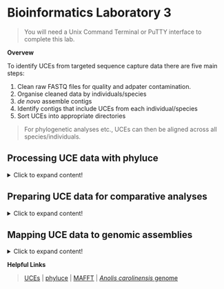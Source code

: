 # Bioinformatics Laboratory 3
>You will need a Unix Command Terminal or PuTTY interface to complete this lab. 

**Overvew**

To identify UCEs from targeted sequence capture data there are five main steps:

1. Clean raw FASTQ files for quality and adpater contamination.
2. Organise cleaned data by individuals/species
3. *de novo* assemble contigs 
4. Identify contigs that include UCEs from each individual/species
5. Sort UCEs into appropriate directories
>For phylogenetic analyses etc., UCEs can then be aligned across all species/individuals. 

## Processing UCE data with phyluce

<details>
  <summary>Click to expand content!</summary>

>As we already learned in [Unit 1](https://github.com/nhm-herpetology/museum-NGS-training/tree/main/Unit_01/Bioinformatics_Lab) and [Unit 2](https://github.com/nhm-herpetology/museum-NGS-training/tree/main/Unit_02/Bioinformatics_Lab), phyluce is a really helpful program for processing targeted sequence capture data. There are several tutorials avialable here [here](https://phyluce.readthedocs.io/en/latest/tutorials/index.html)


1. Navigate to the SRA tools ```bin``` directory from [Unit 1](https://github.com/nhm-herpetology/museum-NGS-training/tree/main/Unit_01/Bioinformatics_Lab). We will download some raw data from three more snake species from the Streicher & Wiens [2016](https://www.sciencedirect.com/science/article/abs/pii/S1055790316300495?via%3Dihub) dataset; *Xenodermus javanicus*, *Micrurus fulvius*, and *Loxocemus bicolor*.

```
./fasterq-dump SRR3284492	
```
>The *X. javanicus* download should take ~4-5 minutes with an output of:  
```
spots read      : 727,334
reads read      : 1,454,668
reads written   : 1,454,668	
```   

```
./fasterq-dump SRR3284197	
```
 >The *M. fulvius* download should take ~3-4 minutes with an output of: 
```
spots read      : 560,385
reads read      : 1,120,770
reads written   : 1,120,770
```
  
```
./fasterq-dump SRR3284196		
```
>The *L. bicolor* download should take ~2-3 minutes with an output of:
```
spots read      : 256,289
reads read      : 512,578
reads written   : 512,578		
```  
  
2. Now, we will move these new files to our phyluce directory from [Unit 1](https://github.com/nhm-herpetology/museum-NGS-training/tree/main/Unit_01/Bioinformatics_Lab):

```
mv SRR3284492_1.fastq /home/jefs/NGS_course/Unit_1/Data/raw-fastq
```  
```
mv SRR3284492_2.fastq /home/jefs/NGS_course/Unit_1/Data/raw-fastq
```   
```
mv SRR3284197_1.fastq /home/jefs/NGS_course/Unit_1/Data/raw-fastq
```  
```
mv SRR3284197_2.fastq /home/jefs/NGS_course/Unit_1/Data/raw-fastq
```    
```
mv SRR3284196_1.fastq /home/jefs/NGS_course/Unit_1/Data/raw-fastq
```  
```
mv SRR3284196_2.fastq /home/jefs/NGS_course/Unit_1/Data/raw-fastq
```     

3. Now navigate to the 'Data/raw-fastq' directory. Let's prepare the files for cleaning by renaming them and compressing them: 
```
mv SRR3284492_1.fastq SRR3284492_S1_L001_R1_001.fastq
```
```
mv SRR3284492_2.fastq SRR3284492_S1_L001_R2_001.fastq
``` 
```
gzip SRR3284492_S1_L001_R1_001.fastq
```  
```
gzip SRR3284492_S1_L001_R2_001.fastq
```
>These compression steps might take a few minutes...
```
mv SRR3284197_1.fastq SRR3284197_S1_L001_R1_001.fastq
```  
```
mv SRR3284197_2.fastq SRR3284197_S1_L001_R2_001.fastq
``` 
```
gzip SRR3284197_S1_L001_R1_001.fastq
```  
```
gzip SRR3284197_S1_L001_R2_001.fastq
```
>These compression steps might take a few minutes...  
```
mv SRR3284196_1.fastq SRR3284196_S1_L001_R1_001.fastq
```  
```
mv SRR3284196_2.fastq SRR3284196_S1_L001_R2_001.fastq
``` 
```
gzip SRR3284196_S1_L001_R1_001.fastq
```  
```
gzip SRR3284196_S1_L001_R2_001.fastq
``` 
>Now navigate back up to the ```Data``` directory. 
  
4. Before we run illumiprocessor, let's remove the ```clean-fastq``` directory and the ```illumiprocessor.conf``` + ```illumiprocessor.log``` files from [Unit 1](https://github.com/nhm-herpetology/museum-NGS-training/tree/main/Unit_01/Bioinformatics_Lab):
  
```
rm -r clean-fastq
```
```
rm illumiprocessor.conf
``` 
```
rm illumiprocessor.log
```    
  
5. Now we will run Illumiprocessor, but an updated configuration file is needed. The configuration file should look like this:

```
[adapters]
i7:AGATCGGAAGAGCACACGTCTGAACTCCAGTCAC*ATCTCGTATGCCGTCTTCTGCTTG
i5:AGATCGGAAGAGCGTCGTGTAGGGAAAGAGTGTAGATCTCGGTGGTCGCCGTATCATT

[tag sequences]  
INDEX-16:CCGTCCCG
INDEX-17:GTCCGCAC
INDEX-32:CAGCGTTA
INDEX-41:CTCAATGA
  
[tag map]
SRR3284185_S1:INDEX-16
SRR3284197_S1:INDEX-17    
SRR3284492_S1:INDEX-32
SRR3284196_S1:INDEX-41  
  
[names]
SRR3284185_S1:Cylindrophis_ruffus_FMNH_258674
SRR3284197_S1:Micrurus_fulvius_YPM_14096  
SRR3284492_S1:Xenodermus_javanicus_FMNH_230073
SRR3284196_S1:Loxocemus_bicolor_ZA_46400  
  
```  

6. To make the configuration text file let's use the command line: 
 
 ```  
  cat > illumiprocessor.conf
 ```   
 Now paste the configuration text (from Step 5) into your terminal and then press CTRL + SHIFT + D.   
 
7. We are now ready to run Illumiprocessor to trim low quality bases + remove adapter contamiantion: 
 ```   
illumiprocessor \
    --input raw-fastq/ \
    --output clean-fastq \
    --config illumiprocessor.conf \
    --cores 4  
 ```   
>This should take ~3 minutes to run 
  
8. We need to update the assembly configuration file from [Unit 2](https://github.com/nhm-herpetology/museum-NGS-training/tree/main/Unit_02/Bioinformatics_Lab) to assemble reads into contigs. The configuration file should look like this:

```
[samples]
Cylindrophis_ruffus_FMNH_258674:clean-fastq/Cylindrophis_ruffus_FMNH_258674/split-adapter-quality-trimmed/
Micrurus_fulvius_YPM_14096:clean-fastq/Micrurus_fulvius_YPM_14096/split-adapter-quality-trimmed/  
Xenodermus_javanicus_FMNH_230073:clean-fastq/Xenodermus_javanicus_FMNH_230073/split-adapter-quality-trimmed/ 
Loxocemus_bicolor_ZA_46400:clean-fastq/Loxocemus_bicolor_ZA_46400/split-adapter-quality-trimmed/  
  
```  

9. To remove the old file and make the updated configuration text file let's use the command line: 
 
```  
rm assembly.conf
``` 
```  
cat > assembly.conf
```   
 Now paste the configuration text (from Step 8) into your terminal and then press CTRL + SHIFT + D.   

10. We are now ready to assemble the reads into contigs using velvet, but first we will remove the velvet-assemblies directory and log file from [Unit 2](https://github.com/nhm-herpetology/museum-NGS-training/tree/main/Unit_02/Bioinformatics_Lab): 

```  
rm -r velvet-assemblies
``` 
```  
rm phyluce_assembly_assemblo_velvet.log
```   
```   
phyluce_assembly_assemblo_velvet \
    --conf assembly.conf \
    --output velvet-assemblies \
    --cores 12 
 ```  
>This should take ~12-13 minutes to run. Now we are ready to identify which contigs correspond to UCE loci. 
  
11. Download the Tetrapod 5k probe sequences (this will be used to identify UCEs from the capture data). The probe set can also be downloaded [here](https://www.ultraconserved.org/)
  
```
wget https://raw.githubusercontent.com/nhm-herpetology/museum-NGS-training/main/Unit_03/Bioinformatics_Lab/Tetrapods-UCE-5Kv1.fasta
``` 

12. Now we will identify which contigs are UCEs: 

```  
phyluce_assembly_match_contigs_to_probes \
    --contigs velvet-assemblies/contigs \
    --probes Tetrapods-UCE-5Kv1.fasta \
    --output uce-search-results  
```
We should see something similar to the following output: 
  
```
2021-09-21 19:21:24,334 - phyluce_assembly_match_contigs_to_probes - INFO - Cylindrophis_ruffus_FMNH_258674: 2365 (4.81%) uniques of 49160 contigs, 0 dupe probe matches, 203 UCE loci removed for matching multiple contigs, 2 contigs removed for matching multiple UCE loci
2021-09-21 19:21:39,173 - phyluce_assembly_match_contigs_to_probes - INFO - Loxocemus_bicolor_ZA_46400: 1924 (2.50%) uniques of 76848 contigs, 0 dupe probe matches, 200 UCE loci removed for matching multiple contigs, 2 contigs removed for matching multiple UCE loci
2021-09-21 19:22:16,960 - phyluce_assembly_match_contigs_to_probes - INFO - Micrurus_fulvius_YPM_14096: 1315 (0.64%) uniques of 204962 contigs, 0 dupe probe matches, 228 UCE loci removed for matching multiple contigs, 2 contigs removed for matching multiple UCE loci
2021-09-21 19:22:57,398 - phyluce_assembly_match_contigs_to_probes - INFO - Xenodermus_javanicus_FMNH_230073: 1308 (0.56%) uniques of 234241 contigs, 0 dupe probe matches, 288 UCE loci removed for matching multiple contigs, 1 contigs removed for matching multiple UCE loci

```
  
13. Now we need to make a configuration file for extracting UCE data from this probe sequence matching step: 

```  
[all]
Cylindrophis_ruffus_FMNH_258674
Micrurus_fulvius_YPM_14096
Xenodermus_javanicus_FMNH_230073
Loxocemus_bicolor_ZA_46400
```
  
14. To make the configuration file: 
  
```  
cat > taxon-set.conf
```   
Now paste the configuration text (from Step 13) into your terminal and then press CTRL + SHIFT + D.   

15. It is time to extract UCEs from the taxa in our configuration file + make a directory to hold the information:  
``` 
mkdir -p taxon-sets/all
```  
```   
phyluce_assembly_get_match_counts \
    --locus-db uce-search-results/probe.matches.sqlite \
    --taxon-list-config taxon-set.conf \
    --taxon-group 'all' \
    --incomplete-matrix \
    --output taxon-sets/all/all-taxa-incomplete.conf  
``` 
 
16. Now we need to extract the UCE sequence data in the form of taxon-specific FASTA files: 

```  
cd taxon-sets/all  
```
```  
mkdir log
```  
```
cd ..
```
```
cd ..
```  
```  
phyluce_assembly_get_fastas_from_match_counts \
    --contigs velvet-assemblies/contigs \
    --locus-db uce-search-results/probe.matches.sqlite \
    --match-count-output taxon-sets/all/all-taxa-incomplete.conf \
    --output taxon-sets/all/all-taxa-incomplete.fasta \
    --incomplete-matrix taxon-sets/all/all-taxa-incomplete.incomplete \
    --log-path taxon-sets/all/log  
```   
  
The output should look something like this: 

```  
2021-09-21 19:33:53,819 - phyluce_assembly_get_fastas_from_match_counts - INFO - -------Getting UCE loci for Cylindrophis_ruffus_FMNH_258674------
2021-09-21 19:33:54,608 - phyluce_assembly_get_fastas_from_match_counts - INFO - There are 2365 UCE loci for Cylindrophis_ruffus_FMNH_258674
2021-09-21 19:33:54,608 - phyluce_assembly_get_fastas_from_match_counts - INFO - Parsing and renaming contigs for Cylindrophis_ruffus_FMNH_258674
2021-09-21 19:34:11,303 - phyluce_assembly_get_fastas_from_match_counts - INFO - Writing missing locus information to /home/jefs/NGS_course/Unit_1/Data/taxon-sets/all/all-taxa-incomplete.incomplete
2021-09-21 19:34:11,305 - phyluce_assembly_get_fastas_from_match_counts - INFO - ---------Getting UCE loci for Loxocemus_bicolor_ZA_46400---------
2021-09-21 19:34:11,909 - phyluce_assembly_get_fastas_from_match_counts - INFO - There are 1924 UCE loci for Loxocemus_bicolor_ZA_46400
2021-09-21 19:34:11,910 - phyluce_assembly_get_fastas_from_match_counts - INFO - Parsing and renaming contigs for Loxocemus_bicolor_ZA_46400
2021-09-21 19:34:38,183 - phyluce_assembly_get_fastas_from_match_counts - INFO - Writing missing locus information to /home/jefs/NGS_course/Unit_1/Data/taxon-sets/all/all-taxa-incomplete.incomplete
2021-09-21 19:34:38,184 - phyluce_assembly_get_fastas_from_match_counts - INFO - ---------Getting UCE loci for Micrurus_fulvius_YPM_14096---------
2021-09-21 19:34:38,616 - phyluce_assembly_get_fastas_from_match_counts - INFO - There are 1315 UCE loci for Micrurus_fulvius_YPM_14096
2021-09-21 19:34:38,616 - phyluce_assembly_get_fastas_from_match_counts - INFO - Parsing and renaming contigs for Micrurus_fulvius_YPM_14096
2021-09-21 19:35:44,490 - phyluce_assembly_get_fastas_from_match_counts - INFO - Writing missing locus information to /home/jefs/NGS_course/Unit_1/Data/taxon-sets/all/all-taxa-incomplete.incomplete
2021-09-21 19:35:44,492 - phyluce_assembly_get_fastas_from_match_counts - INFO - ------Getting UCE loci for Xenodermus_javanicus_FMNH_230073------
2021-09-21 19:35:44,882 - phyluce_assembly_get_fastas_from_match_counts - INFO - There are 1308 UCE loci for Xenodermus_javanicus_FMNH_230073
2021-09-21 19:35:44,882 - phyluce_assembly_get_fastas_from_match_counts - INFO - Parsing and renaming contigs for Xenodermus_javanicus_FMNH_230073
```  
>This has now extracted contigs that correspond to UCEs for each taxon into a single file called ```all-taxa-incomplete.fasta``` with contents that look like this: 
```  
>uce-5022_Cylindrophis_ruffus_FMNH_258674 |uce-5022
TTTGATGGGAATTGAATTTGATACCGCATTATGGTCGTAGGGCCTCCCCACAATAGACTG
TGTTCTTTGCTGTGTCTGTGCACAATCAGAGAGACCCAATTAAATAATTTGGTGCAATAA
TGGAGAACAAAAGCAGACGAGGGCTTAAAGTGAGGGCTGGAGCATTTGTAGTCTCCTC
>uce-129_Cylindrophis_ruffus_FMNH_258674 |uce-129
AGGGAAATCTGAGGCTTCCACTGCAGCACCATGCTTAGTAAGTAATAAATTACATGTTAT
ACTTATTTGCCTTAATTCATGCTAATTTTGTCCAATTAATGTATCACAGTAATTCAGAAG
CCTGTCACAGGAGAGCTAATTATTTATTGGATTTTTGTGTTTGGCTCCCTAGGAGTCTGC
TAGCAAACAAACTTATGAACATCTTTCCATTTGGGCCATGGTGACATTCTTATGTCTTAT
TAGGAAGAAAAGTTCTGTTCTTCAAAAAGTGAGCCATTATTCACTCAAGATACCATCTCT
TTGTTGTTCAATTGTAACAGCAAGAACATTCTCCTGTTTTACAAAGGATATGATGCAATG
TATTCCTTTCCCATCTAATTCTTTCCTTTATGCATCTAAATC
```

This FASTA file can now be used to align UCEs from different taxa and prepare them for comparative analyses.   
  
</details>

## Preparing UCE data for comparative analyses

<details>
  <summary>Click to expand content!</summary>

>After the last module, we have UCE data for all taxa in a single FASTA file. We will now learn how to align these sequence data for comparative analyses. 

1. We need to navigate to the taxon-sets directory we want to align.   
  
```
cd uce-tutorial/taxon-sets/all
```

2. Now we will align the UCEs using the software [MAFFT](https://mafft.cbrc.jp/alignment/software/) via the following command: 

```  
phyluce_align_seqcap_align \
    --input all-taxa-incomplete.fasta \
    --output mafft-nexus-edge-trimmed \
    --taxa 4 \
    --aligner mafft \
    --cores 12 \
    --incomplete-matrix \
    --log-path log  
```
>There will be several warning about 'dropped' UCEs - this is normal as the script works its way through all possible UCEs. 
 
3. Now let's have a look at the alignments: 

```
cd mafft-nexus-edge-trimmed
```
```   
ls  
```   
>You should see hundreds of files that correspond to alignments for all UCEs that the four snakes had in common. 
 
4. Looking at one of the NEXUS-formatted file: 
```   
cat uce-1013.nexus  
```  
We should see the following: 
```
#NEXUS
begin data;
dimensions ntax=3 nchar=195;
format datatype=dna missing=? gap=-;
matrix
'uce-1013_Cylindrophis_ruffus_FMNH_258674' ???????????????????????????????????????????????????????????????????????????????GGGTAGTTAAAATTCAGAAAGAGAAATTCCTTAATTAACTTAATAAAATTACTAATGGAAGCATTTTAACTGCTAAATTTAATTTACTTGTCAAGATATCCAGCTACAAAGAGTAG
'uce-1013_Loxocemus_bicolor_ZA_46400'      TTGTTCTCATACTCTTGTGGTTACTAAATATGTTGCGTTATATTATTTAAAAAAATAAATGAAGGTTCTTCTGAAATGAGGGTAGTTAAAATTCAGAAAGAGAAATTTCTTAATTAACTTAATAAAATTACTAATGGAAGCATTTTAACTGCTAAATTTAATTTACTTGTCAAGATATCCGGCTACAAAGA????
'uce-1013_Micrurus_fulvius_YPM_14096'      TTGTTATTAAACTCTTGTGGTTATCAAATATGTAGCAGTAT----------TAAAAAAATTAAAGTTGTGCTGAAATAAGGGTAGTTAAAATTCAGAAAGAGAAATTCCTTAATTAACTTAATAAAATTACTAATGGAAGCATTTTAGCGGCTAAATTTAATTTTCTTGTCAAGATATCCAGCTACAAAGAGTAG
;
end;  
```
>You can see that we have both '?' characters for missing edges and '-' characters for indels in the alignments. We also see that for UCE 1013, we lack data for *Xenodermus javanicus*.

5. We can rename the taxa in each alignment to remove the UCE name. This will be helpful for downstream analyses. 
  
```
phyluce_align_remove_locus_name_from_files \
    --alignments mafft-nexus-edge-trimmed \
    --output mafft-nexus-internal-trimmed-gblocks-clean \
    --cores 12 \
    --log-path log  
```

6. We will need to decide how much missing data we will allow in the UCE data matrices. In the example we will only use UCEs that have at least 75% of the taxa present in them (i.e. 3 out of 4): 

```  
phyluce_align_get_only_loci_with_min_taxa \
    --alignments mafft-nexus-internal-trimmed-gblocks-clean \
    --taxa 4 \
    --percent 0.75 \
    --output mafft-nexus-internal-trimmed-gblocks-clean-75p \
    --cores 12 \
    --log-path log  
```
We can determine how many UCEs satisfy the 75% complete criterion using: 
  
```
cd mafft-nexus-internal-trimmed-gblocks-clean-75p
```
```  
ls | wc -l 
``` 
>There should be 628 UCE alignments in the directory

```
cd ..
```  
  
7. One way to analyze the UCE data is to concateate them and infer a phylogeny with the resulting alignment. To do this we use the following commnd on 75% taxa present UCEs identified in the previous step: 
 
  
```  
phyluce_align_concatenate_alignments \
    --alignments mafft-nexus-internal-trimmed-gblocks-clean-75p \
    --output mafft-nexus-internal-trimmed-gblocks-clean-75p-raxml \
    --phylip \
    --log-path log  
```
>This will combine the UCE NEXUS files into a single PHYLIP file which is used by many phylogenetics programs (e.g. [RAxML](https://cme.h-its.org/exelixis/web/software/raxml/))  

8. Let's use this concatenated alignment to see if the UCEs have phylogenetic signal using [RAXML-NG](https://github.com/amkozlov/raxml-ng). Based on Streicher & Wiens [2016](https://www.sciencedirect.com/science/article/abs/pii/S1055790316300495?via%3Dihub) we should see something consistent with the following tree: ((*Cylindrophis*,*Loxocemus*),(*Xenodermus*, *Micrurus*)): 
  
```
raxml-ng --msa mafft-nexus-internal-trimmed-gblocks-clean-75p-raxml/mafft-nexus-internal-trimmed-gblocks-clean-75p-raxml.phylip --model GTR+G
```  

9. We can view the ```mafft-nexus-internal-trimmed-gblocks-clean-75p-raxml.phylip.bestTree``` file:

```  
cd mafft-nexus-internal-trimmed-gblocks-clean-75p-raxml    
``` 
``` 
cat  mafft-nexus-internal-trimmed-gblocks-clean-75p-raxml.phylip.raxml.bestTree 
```
We should see the following tree:  
```
((Loxocemus_bicolor_ZA_46400:0.019766,Cylindrophis_ruffus_FMNH_258674:0.016527):0.004738,Xenodermus_javanicus_FMNH_230073:0.047025,Micrurus_fulvius_YPM_14096:0.027562);  
```
>This tree is consistent with Fig. 2 of Streicher & Wiens [2016](https://www.sciencedirect.com/science/article/abs/pii/S1055790316300495?via%3Dihub) 

Now we have learned the basics of preparring UCE data for comparative analysis. Reminder: phyluce has many other options for refining alignments and modifying UCE data, so please check out the official [tutorials](https://phyluce.readthedocs.io/en/latest/tutorials/index.html).   
  
</details>

## Mapping UCE data to genomic assemblies

<details>
  <summary>Click to expand content!</summary>

>We can align UCEs to genomic assemblies to see where each UCE is in the genome, which may help with understanding dynamics related to linkage etc. 

We will use the vertebrate 5k UCE probe sequences in FASTA format that we downloaded in the first module and chromosomes 6 (80.74 Mbp) of *Anolis carolinensis* as an example of mapping UCEs to a reference genome.   

1. We should have the NCBI Entrez Direct UNIX E-utilities installed from the [Unit 2](https://github.com/nhm-herpetology/museum-NGS-training/tree/main/Unit_02/Bioinformatics_Lab) bioinformatics lab. so that we can download genomic sequences 
  
```
cd edirect
```
  
2. To download Chromosome 6 from *Anolis carolinensis* we use:

```  
./esearch -db nucleotide -query "NC_014781.1" | ./efetch -format fasta > NC_014781.1.fasta
```
>It is a large file (~79 MB), so it should take ~2 minutes to download.
 
3. Now let's move it to the same folder as the FASTA file: 

```  
mv NC_014781.1.fasta /home/jefs/NGS_course/Unit_3
```
>Please navigate to the Unit_3 directory
  
4. If you haven't done so already, activate phyluce so that ```bwa``` and ```samtools``` are available and download the UCE-probe set:
  
```
conda activate phyluce-1.7.1
```
```
wget https://raw.githubusercontent.com/nhm-herpetology/museum-NGS-training/main/Unit_03/Bioinformatics_Lab/Tetrapods-UCE-5Kv1.fasta
```   
  
5. Let's Index chromosome 6 of *Anolis carolinensis* as a reference sequence:
  
```
bwa index NC_014781.1.fasta
```  
>This should take ~2 minutes  

6. Let's align the UCE probe/bait sequences to the reference: 

```  
bwa mem NC_014781.1.fasta Tetrapods-UCE-5Kv1.fasta -t 4 > bwa_mem_align_UCEs_c6.sam  
```  
  
7. Convert the sam file to a bam file  
 
``` 
samtools view -S -b bwa_mem_align_UCEs_c6.sam > UCE_Ac_6.bam 
```  
  
8. Now we sort the bam file: 
 
```  
samtools sort UCE_Ac_6.bam  -o UCE_Ac_6.sorted.bam 
```  
  
9. Finally, we index the sorted bam file and (if you want) view: 
 
```  
samtools index UCE_Ac_6.sorted.bam 
```   
```  
samtools tview UCE_Ac_6.sorted.bam AB179619.1.fasta NC_014781.1.fasta
```   

10. Let's get a list of the mapped sequences and then count how many mapped:

```   
samtools view -F 4 UCE_Ac_6.bam > mapped_C6.sam
```   
``` 
wc -l mapped_C6.sam  
```  
>There should be 273 probes that mapped to the *Anolis carolinensis* chromosome 6
  
</details>


**Helpful Links**
>[UCEs](https://www.ultraconserved.org/) | [phyluce](https://phyluce.readthedocs.io/en/latest/) | [MAFFT](https://mafft.cbrc.jp/alignment/software/) | [*Anolis carolinensis* genome](https://www.ncbi.nlm.nih.gov/genome/?term=Anolis+carolinensis)
